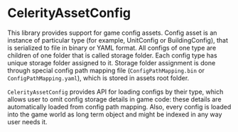 # CelerityAssetConfig

This library provides support for game config assets. Config asset is an instance of particular type (for example,
UnitConfig or BuildingConfig), that is serialized to file in binary or YAML format. All configs of one type are
children of one folder that is called storage folder. Each config type has unique storage folder assigned to it.
Storage folder assignment is done through special config path mapping file (`ConfigPathMapping.bin` or 
`ConfigPathMapping.yaml`), which is stored in assets root folder.

`CelerityAssetConfig` provides API for loading configs by their type, which allows user to omit config storage details 
in game code: these details are automatically loaded from config path mapping. Also, every config is loaded into the 
game world as long term object and might be indexed in any way user needs it. 
